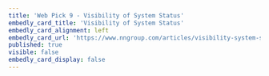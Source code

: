 ```yaml
---
title: 'Web Pick 9 - Visibility of System Status'
embedly_card_title: 'Visibility of System Status'
embedly_card_alignment: left
embedly_card_url: 'https://www.nngroup.com/articles/visibility-system-status/'
published: true
visible: false
embedly_card_display: false
---
```

